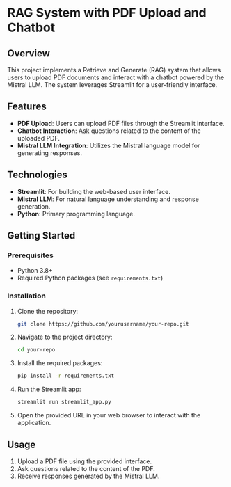 # RAG System with PDF Upload and Chatbot

## Overview

This project implements a Retrieve and Generate (RAG) system that allows users to upload PDF documents and interact with a chatbot powered by the Mistral LLM. The system leverages Streamlit for a user-friendly interface.

## Features

- **PDF Upload**: Users can upload PDF files through the Streamlit interface.
- **Chatbot Interaction**: Ask questions related to the content of the uploaded PDF.
- **Mistral LLM Integration**: Utilizes the Mistral language model for generating responses.

## Technologies

- **Streamlit**: For building the web-based user interface.
- **Mistral LLM**: For natural language understanding and response generation.
- **Python**: Primary programming language.

## Getting Started

### Prerequisites

- Python 3.8+
- Required Python packages (see `requirements.txt`)

### Installation

1. Clone the repository:
    ```bash
    git clone https://github.com/yourusername/your-repo.git
    ```

2. Navigate to the project directory:
    ```bash
    cd your-repo
    ```

3. Install the required packages:
    ```bash
    pip install -r requirements.txt
    ```

4. Run the Streamlit app:
    ```bash
    streamlit run streamlit_app.py
    ```

5. Open the provided URL in your web browser to interact with the application.

## Usage

1. Upload a PDF file using the provided interface.
2. Ask questions related to the content of the PDF.
3. Receive responses generated by the Mistral LLM.
